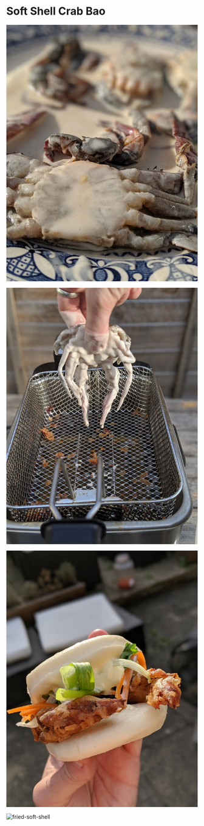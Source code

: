 # Soft Shell Crab Bao

![soft-shell-crab-bao](images/uncooked-soft-shell.jpg)

![ready-to-cook-soft-shell](images/ready-to-cook-soft-shell.jpg)

![soft-shell-bao.jpg](images/soft-shell-bao.jpg)

![fried-soft-shell](fried-soft-shell.jpg)